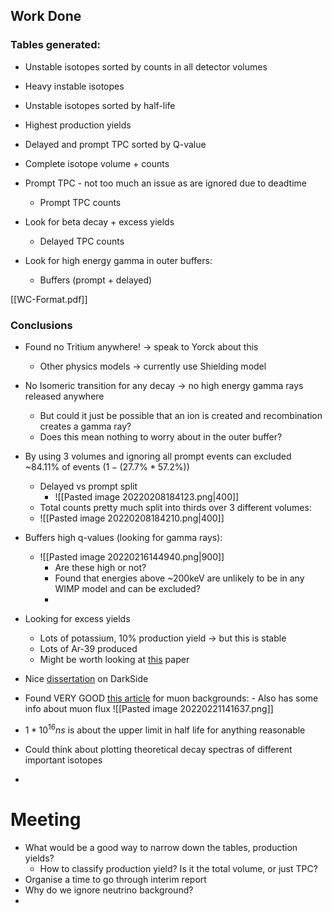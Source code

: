 ## Work Done

### Tables generated:

- Unstable isotopes sorted by counts in all detector volumes
- Heavy instable isotopes
- Unstable isotopes sorted by half-life
- Highest production yields
- Delayed and prompt TPC sorted by Q-value

- Complete isotope volume + counts
- Prompt TPC - not too much an issue as are ignored due to deadtime
  - Prompt TPC counts
- Look for beta decay + excess yields
  - Delayed TPC counts
- Look for high energy gamma in outer buffers:
  - Buffers (prompt + delayed)

[[WC-Format.pdf]]

### Conclusions

- Found no Tritium anywhere! -> speak to Yorck about this
  - Other physics models -> currently use Shielding model
- No Isomeric transition for any decay -> no high energy gamma rays released anywhere
  - But could it just be possible that an ion is created and recombination creates a gamma ray?
  - Does this mean nothing to worry about in the outer buffer?
- By using 3 volumes and ignoring all prompt events can excluded ~84.11% of events ($1-(27.7\% * 57.2\%)$)
  - Delayed vs prompt split
    - ![[Pasted image 20220208184123.png|400]]
  - Total counts pretty much split into thirds over 3 different volumes:
  - ![[Pasted image 20220208184210.png|400]]
- Buffers high q-values (looking for gamma rays):
  - ![[Pasted image 20220216144940.png|900]]
    - Are these high or not?
    - Found that energies above ~200keV are unlikely to be in any WIMP model and can be excluded?
    -
- Looking for excess yields

  - Lots of potassium, 10% production yield -> but this is stable
  - Lots of Ar-39 produced
  - Might be worth looking at [this](https://arxiv.org/ftp/arxiv/papers/1712/1712.04399.pdf) paper

- Nice [dissertation](https://uh-ir.tdl.org/bitstream/handle/10657/7989/POUDEL-DISSERTATION-2020.pdf?sequence=1&isAllowed=y) on DarkSide
- Found VERY GOOD [this article](https://www.annualreviews.org/doi/10.1146/annurev.nucl.54.070103.181248) for muon backgrounds: - Also has some info about muon flux
  ![[Pasted image 20220221141637.png]]

- $1*10^{16} ns$ is about the upper limit in half life for anything reasonable
- Could think about plotting theoretical decay spectras of different important isotopes
-

# Meeting

- What would be a good way to narrow down the tables, production yields?
  - How to classify production yield? Is it the total volume, or just TPC?
- Organise a time to go through interim report
- Why do we ignore neutrino background?
-
